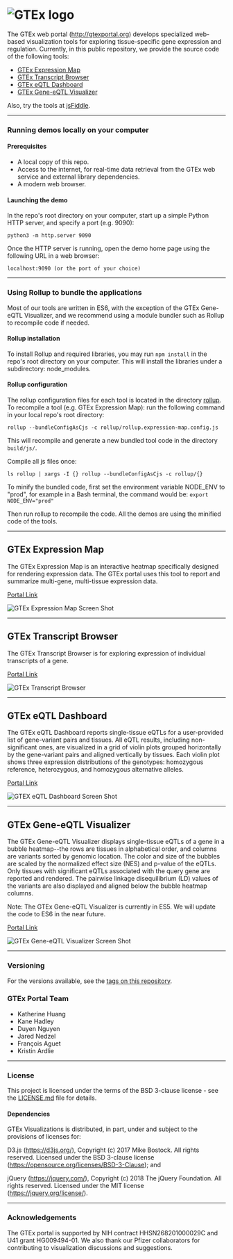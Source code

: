 
# ![GTEx logo](/images/gtex2.png) 

The GTEx web portal (http://gtexportal.org) develops specialized web-based visualization tools for exploring tissue-specific gene expression and regulation. Currently, in this public repository, we provide the source code of the following tools:

- [GTEx Expression Map](#expression-map)
- [GTEx Transcript Browser](#transcript-browser)
- [GTEx eQTL Dashboard](#eqtl-dashboard)
- [GTEx Gene-eQTL Visualizer](#gene-eqtl-visualizer)

Also, try the tools at [jsFiddle](https://jsfiddle.net/user/kathuang/fiddles/).

---

### Running demos locally on your computer
#### Prerequisites
* A local copy of this repo.
* Access to the internet, for real-time data retrieval from the GTEx web service and external library dependencies.
* A modern web browser.
#### Launching the demo
In the repo's root directory on your computer, start up a simple Python HTTP server, and specify a port (e.g. 9090):

```python3 -m http.server 9090```

Once the HTTP server is running, open the demo home page using the following URL in a web browser: 

```localhost:9090 (or the port of your choice)``` 

---

### Using Rollup to bundle the applications
Most of our tools are written in ES6, with the exception of the GTEx Gene-eQTL Visualizer, and we recommend using a module bundler such as Rollup to recompile code if needed.

#### Rollup installation
To install Rollup and required libraries, you may run ```npm install``` in the repo's root directory on your computer. This will install the libraries under a subdirectory: node_modules.

#### Rollup configuration
The rollup configuration files for each tool is located in the directory [rollup](/rollup). To recompile a tool (e.g. GTEx Expression Map): run the following command in your local repo's root directory:

```rollup --bundleConfigAsCjs -c rollup/rollup.expression-map.config.js```

This will recompile and generate a new bundled tool code in the directory `build/js/`.

Compile all js files once:

```ls rollup | xargs -I {} rollup --bundleConfigAsCjs -c rollup/{}```

To minify the bundled code, first set the environment variable NODE_ENV to "prod", for example in a Bash terminal, the command would be:
```export NODE_ENV="prod"```

Then run rollup to recompile the code. All the demos are using the minified code of the tools.

---

## <a name="expression-map"></a>GTEx Expression Map
The GTEx Expression Map is an interactive heatmap specifically designed for rendering expression data. The GTEx portal uses this tool to report and summarize multi-gene, multi-tissue expression data. 

[Portal Link](https://gtexportal.org/home/multiGeneQueryPage)

![GTEx Expression Map Screen Shot](/images/GTEx-expression-map.png)

---

## <a name="transcript-browser"></a>GTEx Transcript Browser
The GTEx Transcript Browser is for exploring expression of individual transcripts of a gene.

[Portal Link](https://gtexportal.org/home/isoformPage)

![GTEx Transcript Browser](/images/GTEx-transcript-browser.png)

---

## <a name="eqtl-dashboard"></a>GTEx eQTL Dashboard
The GTEx eQTL Dashboard reports single-tissue eQTLs for a user-provided list of gene-variant pairs and tissues. All eQTL results, including non-significant ones, are visualized in a grid of violin plots grouped horizontally by the gene-variant pairs and aligned vertically by tissues. Each violin plot shows three expression distributions of the genotypes: homozygous reference, heterozygous, and homozygous alternative alleles. 

[Portal Link](https://gtexportal.org/home/eqtlDashboardPage)

![GTEX eQTL Dashboard Screen Shot](/images/GTEx-eQTL-dashboard.png)

---

## <a name="gene-eqtl-visualizer"></a>GTEx Gene-eQTL Visualizer
The GTEx Gene-eQTL Visualizer displays single-tissue eQTLs of a gene in a bubble
heatmap--the rows are tissues in alphabetical order, and columns are variants sorted by
genomic location. The color and size of the bubbles are scaled by the normalized effect size (NES) and p-value of the eQTLs. Only tissues with significant eQTLs associated with the query gene are reported and rendered. The pairwise linkage
disequilibrium (LD) values of the variants are also displayed and aligned below the bubble heatmap
columns.

Note: The GTEx Gene-eQTL Visualizer is currently in ES5. We will update the code to ES6 in the near future. 

[Portal Link](https://gtexportal.org/home/bubbleHeatmapPage/ACTN3)

![GTEx Gene-eQTL Visualizer Screen Shot](/images/GTEx-gene-eqtl-visualizer.png)

---

### Versioning
For the versions available, see the [tags on this repository](https://github.com/broadinstitute/gtex-viz/tags).

### GTEx Portal Team
- Katherine Huang
- Kane Hadley
- Duyen Nguyen
- Jared Nedzel
- François Aguet
- Kristin Ardlie

***

### License
This project is licensed under the terms of the BSD 3-clause license - see the [LICENSE.md](LICENSE.md) file for details.

#### Dependencies
GTEx Visualizations is distributed, in part, under and subject to the provisions of licenses for:

D3.js (https://d3js.org/), Copyright (c) 2017 Mike Bostock. All rights reserved.
Licensed under the BSD 3-clause license (https://opensource.org/licenses/BSD-3-Clause); and

jQuery (https://jquery.com/), Copyright (c) 2018 The jQuery Foundation. All rights reserved.
Licensed under the MIT license (https://jquery.org/license/).

***

### Acknowledgements
The GTEx portal is supported by NIH contract HHSN268201000029C and U41 grant HG009494-01. We also thank our Pfizer collaborators for contributing to visualization discussions and suggestions. 


